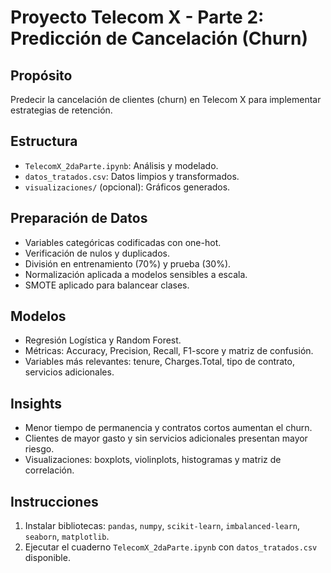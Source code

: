 # Proyecto Telecom X - Parte 2: Predicción de Cancelación (Churn)

## Propósito
Predecir la cancelación de clientes (churn) en Telecom X para implementar estrategias de retención.

## Estructura
- `TelecomX_2daParte.ipynb`: Análisis y modelado.
- `datos_tratados.csv`: Datos limpios y transformados.
- `visualizaciones/` (opcional): Gráficos generados.

## Preparación de Datos
- Variables categóricas codificadas con one-hot.
- Verificación de nulos y duplicados.
- División en entrenamiento (70%) y prueba (30%).
- Normalización aplicada a modelos sensibles a escala.
- SMOTE aplicado para balancear clases.

## Modelos
- Regresión Logística y Random Forest.
- Métricas: Accuracy, Precision, Recall, F1-score y matriz de confusión.
- Variables más relevantes: tenure, Charges.Total, tipo de contrato, servicios adicionales.

## Insights
- Menor tiempo de permanencia y contratos cortos aumentan el churn.
- Clientes de mayor gasto y sin servicios adicionales presentan mayor riesgo.
- Visualizaciones: boxplots, violinplots, histogramas y matriz de correlación.

## Instrucciones
1. Instalar bibliotecas: `pandas`, `numpy`, `scikit-learn`, `imbalanced-learn`, `seaborn`, `matplotlib`.
2. Ejecutar el cuaderno `TelecomX_2daParte.ipynb` con `datos_tratados.csv` disponible.

